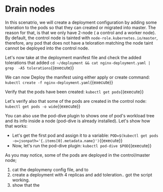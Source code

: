 # Drain nodes

In this scenatrio, we will create a deployment configuration by adding some toleration to the pods so that they can created or migrated into master.
The reason for that, is that we only have 2-node ( a control and a worker node).  By default, the control node is tainted with `node-role.kubernetes.io/master`,  therefore, any pod that does not have a teloration matching the node taint cannot be deployed into the control node.

Let's now take at the deployment manifest file and check the  added tolerations that added
`cd ~/deployment && cat nginx-deployment.yaml | grep  -A5 tolerations`{{execute}}

We can now Deploy the manifest using either apply or create command:
`kubectl create -f nginx-deployment.yaml`{{execute}}

Verify that the pods have been created:
`kubectl get pods`{{execute}}

Let's verify also that some of the pods are created in the control node:
`kubectl get pods -o wide`{{execute}}

You can also use the pod-dive plugin to  shows one of  pod's workload tree and its info inside a node (pod-dive is already installed). Let's show how that works:
- Let's get the first pod and assign it to a variable:
  `POD=$(kubectl get pods -o=jsonpath='{.items[0].metadata.name}')`{{execute}}
- Now, let's run the pod-dive plugin:
  `kubectl pod-dive $POD`{{execute}}

As you may notice, some of the pods are deployed in the control/master node;
1. cat the deploymeny config file, and to 
2. create a deployment with 4 replicas  and add toleration.. got the script working.
3.  show that the 
